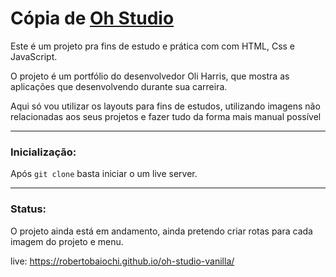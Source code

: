 # Cópia de [Oh Studio](https://oh.studio/)

Este é um projeto pra fins de estudo e prática com com HTML, Css e JavaScript.

O projeto é um portfólio do desenvolvedor Oli Harris, que mostra as aplicações que desenvolvendo durante sua carreira.

Aqui só vou utilizar os layouts para fins de estudos, utilizando imagens não relacionadas aos seus projetos e fazer tudo da forma mais manual possível

<hr>

### Inicialização:

Após `git clone` basta iniciar o um live server.

<hr>

### Status:

O projeto ainda está em andamento, ainda pretendo criar rotas para cada imagem do projeto e menu.

live: https://robertobaiochi.github.io/oh-studio-vanilla/
